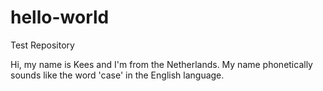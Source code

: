 # hello-world
Test Repository

Hi, my name is Kees and I'm from the Netherlands. My name phonetically sounds like the word 'case' in the English language.
